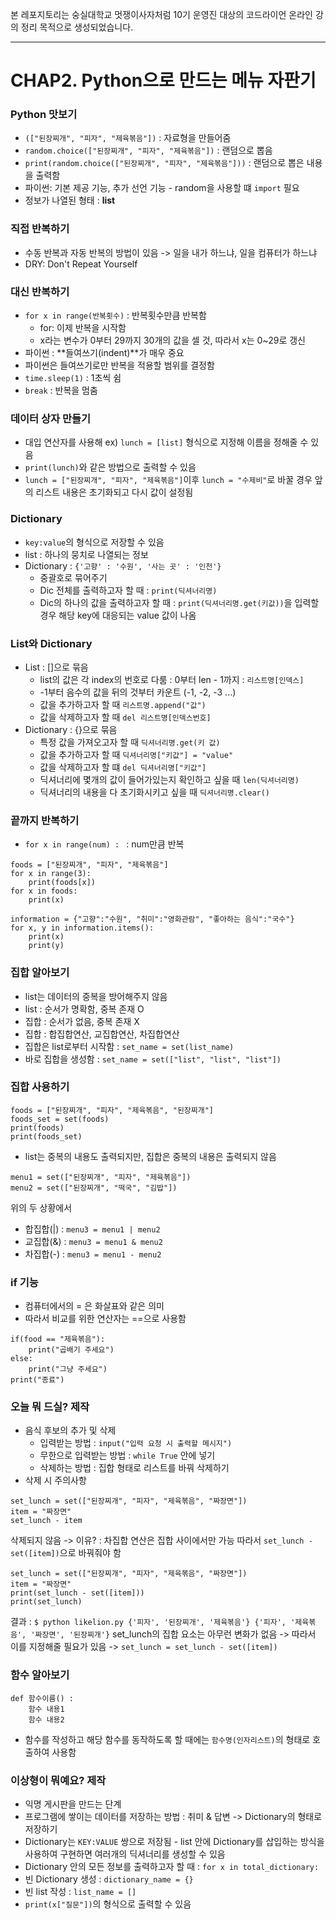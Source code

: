 본 레포지토리는 숭실대학교 멋쟁이사자처럼 10기 운영진 대상의 코드라이언 온라인 강의 정리 목적으로 생성되었습니다.

------

# CHAP2. Python으로 만드는 메뉴 자판기

### Python 맛보기
- ```(["된장찌개", "피자", "제육볶음"])``` : 자료형을 만들어줌
- ```random.choice(["된장찌개", "피자", "제육볶음"])``` : 랜덤으로 뽑음
- ```print(random.choice(["된장찌개", "피자", "제육볶음"]))``` : 랜덤으로 뽑은 내용을 출력함
- 파이썬: 기본 제공 기능, 추가 선언 기능 - random을 사용할 떄 ```import``` 필요
- 정보가 나열된 형태 : **list**

### 직접 반복하기
- 수동 반복과 자동 반복의 방법이 있음 -> 일을 내가 하느냐, 일을 컴퓨터가 하느냐
- DRY: Don't Repeat Yourself


### 대신 반복하기
- ```for x in range(반복횟수)``` : 반복횟수만큼 반복함
    - for: 이제 반복을 시작함
    - x라는 변수가 0부터 29까지 30개의 값을 셀 것, 따라서 x는 0~29로 갱신
- 파이썬 : **들여쓰기(indent)**가 매우 중요
- 파이썬은 들여쓰기로만 반복을 적용할 범위를 결정함
- ```time.sleep(1)``` : 1초씩 쉼
- ```break``` : 반복을 멈춤

### 데이터 상자 만들기
- 대입 연산자를 사용해 ex) ```lunch = [list]``` 형식으로 지정해 이름을 정해줄 수 있음
- ```print(lunch)```와 같은 방법으로 출력할 수 있음
- ```lunch = ["된장찌개", "피자", "제육볶음"]```이후 ```lunch = "수제비"```로 바꿀 경우 앞의 리스트 내용은 초기화되고 다시 값이 설정됨

### Dictionary
- ```key:value```의 형식으로 저장할 수 있음
- list : 하나의 뭉치로 나열되는 정보
- Dictionary : ```{'고향' : '수원', '사는 곳' : '인천'}```
    - 중괄호로 묶어주기
    - Dic 전체를 출력하고자 할 때 : ```print(딕셔너리명)```
    - Dic의 하나의 값을 출력하고자 할 때 : ```print(딕셔너리명.get(키값))```을 입력할 경우 해당 key에 대응되는 value 값이 나옴

### List와 Dictionary
- List : []으로 묶음
    - list의 값은 각 index의 번호로 다룸 : 0부터 len - 1까지 : ```리스트명[인덱스]```
    - -1부터 음수의 값을 뒤의 것부터 카운트 (-1, -2, -3 ...)
    - 값을 추가하고자 할 때 ```리스트명.append("값")```
    - 값을 삭제하고자 할 때 ```del 리스트명[인덱스번호]```
- Dictionary : {}으로 묶음
    - 특정 값을 가져오고자 할 때 ```딕셔너리명.get(키 값)```
    - 값을 추가하고자 할 때 ```딕셔너리명["키값"] = "value"```
    - 값을 삭제하고자 할 떄 ```del 딕셔너리명["키값"]```
    - 딕셔너리에 몇개의 값이 들어가있는지 확인하고 싶을 때 ```len(딕셔너리명)```
    - 딕셔너리의 내용을 다 초기화시키고 싶을 때 ```딕셔너리명.clear()```

### 끝까지 반복하기
- ```for x in range(num) : ``` : num만큼 반복
```
foods = ["된장찌개", "피자", "제육볶음"]
for x in range(3):
    print(foods[x])
for x in foods:
    print(x)

information = {"고향":"수원", "취미":"영화관람", "좋아하는 음식":"국수"}
for x, y in information.items():
    print(x)
    print(y)
```

### 집합 알아보기
- list는 데이터의 중복을 방어해주지 않음
- list : 순서가 명확함, 중복 존재 O
- 집합 : 순서가 없음, 중복 존재 X
- 집합 : 합집합연산, 교집합연산, 차집합연산
- 집합은 list로부터 시작함 : ```set_name = set(list_name)```
- 바로 집합을 생성함 : ```set_name = set(["list", "list", "list"])```

### 집합 사용하기
```
foods = ["된장찌개", "피자", "제육볶음", "된장찌개"]
foods_set = set(foods)
print(foods)
print(foods_set)
```
- list는 중복의 내용도 출력되지만, 집합은 중복의 내용은 출력되지 않음
```
menu1 = set(["된장찌개", "피자", "제육볶음"])
menu2 = set(["된장찌개", "떡국", "김밥"])
```
위의 두 상황에서
- 합집합(|) : ```menu3 = menu1 | menu2```
- 교집합(&) : ```menu3 = menu1 & menu2```
- 차집합(-) : ```menu3 = menu1 - menu2```

### if 기능
- 컴퓨터에서의 = 은 화살표와 같은 의미
- 따라서 비교를 위한 연산자는 ==으로 사용함
```
if(food == "제육볶음"):
    print("곱배기 주세요")
else:
    print("그냥 주세요")
print("종료")
```

### 오늘 뭐 드실? 제작
- 음식 후보의 추가 및 삭제
    - 입력받는 방법 : ```input("입력 요청 시 출력할 메시지")```
    - 무한으로 입력받는 방법 : ```while True``` 안에 넣기
    - 삭제하는 방법 : 집합 형태로 리스트를 바꿔 삭제하기
- 삭제 시 주의사항
```
set_lunch = set(["된장찌개", "피자", "제육볶음", "짜장면"])
item = "짜장면"
set_lunch - item
```
삭제되지 않음 -> 이유? : 차집합 연산은 집합 사이에서만 가능
따라서 ```set_lunch - set([item])```으로 바꿔줘야 함
```
set_lunch = set(["된장찌개", "피자", "제육볶음", "짜장면"])
item = "짜장면"
print(set_lunch - set([item]))
print(set_lunch)
```
결과 : ```$ python likelion.py
{'피자', '된장찌개', '제육볶음'}
{'피자', '제육볶음', '짜장면', '된장찌개'}```
set_lunch의 집합 요소는 아무런 변화가 없음 -> 따라서 이를 지정해줄 필요가 있음 -> ```set_lunch = set_lunch - set([item])```


### 함수 알아보기
```
def 함수이름() :
    함수 내용1
    함수 내용2
```
- 함수를 작성하고 해당 함수를 동작하도록 할 때에는 ```함수명(인자리스트)```의 형태로 호출하여 사용함

### 이상형이 뭐예요? 제작
- 익명 게시판을 만드는 단계
- 프로그램에 쌓이는 데이터를 저장하는 방법 : 취미 & 답변 -> Dictionary의 형태로 저장하기
- Dictionary는 ```KEY:VALUE``` 쌍으로 저장됨 - list 안에 Dictionary를 삽입하는 방식을 사용하여 구현하면 여러개의 딕셔너리를 생성할 수 있음
- Dictionary 안의 모든 정보를 출력하고자 할 때 : ```for x in total_dictionary:```
- 빈 Dictionary 생성 : ```dictionary_name = {}```
- 빈 list 작성 : ```list_name = []```
- ```print(x["질문"])```의 형식으로 출력할 수 있음